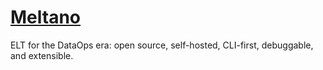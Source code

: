 # [Meltano](https://meltano.com/)

ELT for the DataOps era: open source, self-hosted, CLI-first, debuggable, and extensible.
